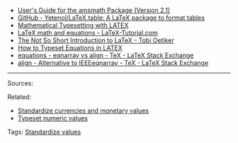
- [User's Guide for the amsmath Package (Version 2.1)](http://www.ams.org/arc/tex/amsmath/amsldoc.pdf)
- [GitHub - Yetenol/LaTeX.table: A LaTeX package to format tables](https://github.com/Yetenol/latex.table)
- [Mathematical Typesetting with LATEX](http://www.gang.umass.edu/~franz/latexmanual.pdf)
- [LaTeX math and equations - LaTeX-Tutorial.com](https://latex-tutorial.com/tutorials/amsmath/)
- [The Not So Short Introduction to LaTeX - Tobi Oetiker](https://tobi.oetiker.ch/lshort/lshort.pdf)
- [How to Typeset Equations in LATEX](https://people.csail.mit.edu/psantana/data/files/latex/Latex_Equations.pdf)
- [equations - eqnarray vs align - TeX - LaTeX Stack Exchange](https://tex.stackexchange.com/questions/196/eqnarray-vs-align)
- [align - Alternative to IEEEeqnarray - TeX - LaTeX Stack Exchange](https://tex.stackexchange.com/questions/76359/alternative-to-ieeeeqnarray)


---
Sources:

Related:
- [Standardize currencies and monetary values](Standardize%20currencies%20and%20monetary%20values.md)
- [Typeset numeric values](Typeset%20numeric%20values.md)

Tags:
[Standardize values](../notes/Standardize%20values.md)
